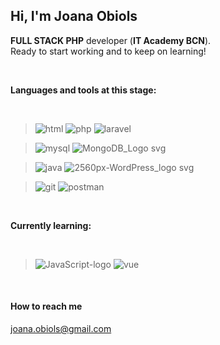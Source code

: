 ## Hi, I'm Joana Obiols 

**FULL STACK PHP** developer (**IT Academy BCN**).  
Ready to start working and to keep on learning! 

</br>

**Languages and tools at this stage:**

</br>

> ![html](https://github.com/j-obiols/j-obiols/assets/127688372/69860ab0-27c2-47f4-b724-3bb81d9abefa) ![php](https://github.com/j-obiols/j-obiols/assets/127688372/4edbfc2f-49df-4e26-bac1-cd13b68fe893) ![laravel](https://github.com/j-obiols/j-obiols/assets/127688372/f122842a-0f18-4718-9233-949d96366786)  


> ![mysql](https://github.com/j-obiols/j-obiols/assets/127688372/1bd56ba7-d6d4-4ee7-889d-f1b9f9259784)  ![MongoDB_Logo svg](https://github.com/j-obiols/j-obiols/assets/127688372/880653c6-2aeb-42b0-affb-b50be7e3635b)


> ![java](https://github.com/j-obiols/j-obiols/assets/127688372/fef0e0b3-65fe-40ea-abfd-fd142b016224)  ![2560px-WordPress_logo svg](https://github.com/j-obiols/j-obiols/assets/127688372/2c457478-78fb-4a55-8545-4843a70c25b6)


> ![git](https://github.com/j-obiols/j-obiols/assets/127688372/9495e892-636c-4127-b9b2-36958f6887f1)   ![postman](https://github.com/j-obiols/j-obiols/assets/127688372/310e702a-7b45-41b7-b2bd-0252cfb7a13e)



</br>

**Currently learning:**

</br>


> ![JavaScript-logo](https://github.com/j-obiols/j-obiols/assets/127688372/7ac2a154-044b-4679-9ad0-66b1d8aa69d5)    ![vue](https://github.com/j-obiols/j-obiols/assets/127688372/8ad52fda-d589-4b67-8cbc-9087ac3110db)


</br>

#### How to reach me
joana.obiols@gmail.com

<!---
j-obiols/j-obiols is a ✨ special ✨ repository because its `README.md` (this file) appears on your GitHub profile.
You can click the Preview link to take a look at your changes.
--->
